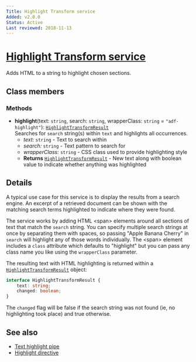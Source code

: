 ```yaml
---
Title: Highlight Transform service
Added: v2.0.0
Status: Active
Last reviewed: 2018-11-13
---
```


# [Highlight Transform service](../../../lib/core/src/lib/common/services/highlight-transform.service.ts "Defined in highlight-transform.service.ts")

Adds HTML to a string to highlight chosen sections.

## Class members

### Methods

-   **highlight**(text: `string`, search: `string`, wrapperClass: `string` = `"adf-highlight"`): [`HighlightTransformResult`](../../../lib/core/src/lib/common/services/highlight-transform.service.ts)<br/>
    Searches for `search` string(s) within `text` and highlights all occurrences.
    -   _text:_ `string`  - Text to search within
    -   _search:_ `string`  - Text pattern to search for
    -   _wrapperClass:_ `string`  - CSS class used to provide highlighting style
    -   **Returns** [`HighlightTransformResult`](../../../lib/core/src/lib/common/services/highlight-transform.service.ts) - New text along with boolean value to indicate whether anything was highlighted

## Details

A typical use case for this service is to display the results from a search engine.
An excerpt of a retrieved document can be shown with the matching search terms
highlighted to indicate where they were found.

The service works by adding HTML &lt;span> elements around all sections of text
that match the `search` string. You can specify multiple search strings at once by
separating them with spaces, so passing "Apple Banana Cherry" in `search` will
highlight any of those words individually. The &lt;span> element includes a
`class` attribute which defaults to "highlight" but you can pass any class name
you like using the `wrapperClass` parameter.

The resulting text with HTML highlighting is returned within a [`HighlightTransformResult`](../../../lib/core/src/lib/common/services/highlight-transform.service.ts)
object:

```ts
interface HighlightTransformResult {
    text: string;
    changed: boolean;
}
```

The `changed` flag will be false if the search string was not found (ie, no highlighting
took place) and true otherwise.

## See also

-   [Text highlight pipe](../pipes/text-highlight.pipe.md)
-   [Highlight directive](../directives/highlight.directive.md)
